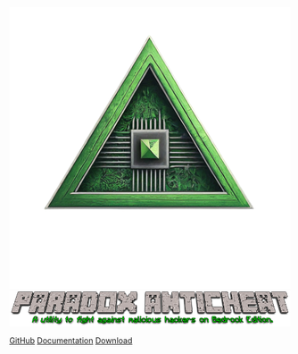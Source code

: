 <img src="Media\paradox-rewrite.png" alt="Paradox AntiCheat Logo"> </img>
<img src="Media\paradox-header.png" alt="Paradox AntiCheat Logo"> </img>

[GitHub](https://github.com/Visual1mpact/Paradox_AntiCheat)
[Documentation](documentation.md)
[Download](https://github.com/Visual1mpact/Paradox_AntiCheat/releases/latest)
